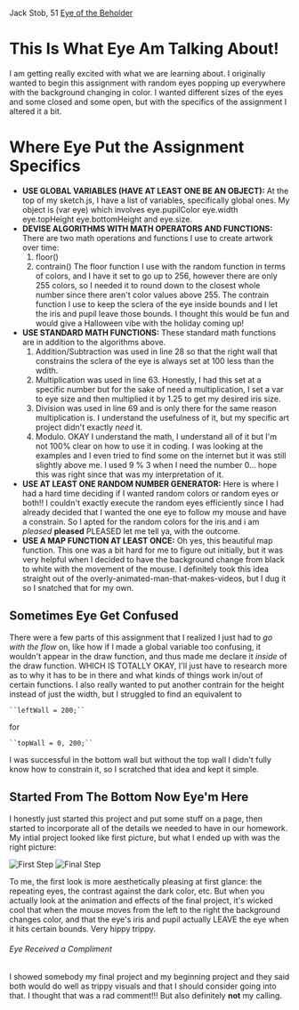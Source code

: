 

Jack Stob, 51
[Eye of the Beholder](https://jackelynstob.github.io/CreativeCoding1/hw-6/)

# This Is What Eye Am Talking About!

I am getting really excited with what we are learning about. I originally wanted to begin this assignment with random eyes popping up everywhere with the background changing in color. I wanted different sizes of the eyes and some closed and some open, but with the specifics of the assignment I altered it a bit.

# Where Eye Put the Assignment Specifics

  - **USE GLOBAL VARIABLES (HAVE AT LEAST ONE BE AN OBJECT):** At the top of my sketch.js, I have a list of variables, specifically global ones. My object is (var eye) which involves eye.pupilColor eye.width eye.topHeight eye.bottomHeight and eye.size.
  - **DEVISE ALGORITHMS WITH MATH OPERATORS AND FUNCTIONS:** There are two math operations and functions I use to create artwork over time:
    1. floor()
    2. contrain()
  The floor function I use with the random function in terms of colors, and I have it set to go up to 256, however there are only 255 colors, so I needed it to round down to the closest whole number since there aren't color values above 255. The contrain function I use to keep the sclera of the eye inside bounds and I let the iris and pupil leave those bounds. I thought this would be fun and would give a Halloween vibe with the holiday coming up!
  - **USE STANDARD MATH FUNCTIONS:** These standard math functions are in addition to the algorithms above.
    1. Addition/Subtraction was used in line 28 so that the right wall that constrains the sclera of the eye is always set at 100 less than the wdith.
    2. Multiplication was used in line 63. Honestly, I had this set at a specific number but for the sake of need a multiplication, I set a var to eye size and then multiplied it by 1.25 to get my desired iris size.
    3. Division was used in line 69 and is only there for the same reason multiplication is. I understand the usefulness of it, but my specific art project didn't exactly _need_ it.
    4. Modulo. OKAY I understand the math, I understand all of it but I'm not 100% clear on how to use it in coding. I was looking at the examples and I even tried to find some on the internet but it was still slightly above me. I used 9 % 3 when I need the number 0... hope this was right since that was my interpretation of it.
  - **USE AT LEAST ONE RANDOM NUMBER GENERATOR:** Here is where I had a hard time deciding if I wanted random colors or random eyes or both!! I couldn't exactly execute the random eyes efficiently since I had already decided that I wanted the one eye to follow my mouse and have a constrain. So I apted for the random colors for the iris and i am _pleased_  **pleased** PLEASED let me tell ya, with the outcome.
  - **USE A MAP FUNCTION AT LEAST ONCE:** Oh yes, this beautiful map function. This one was a bit hard for me to figure out initially, but it was very helpful when I decided to have the background change from black to white with the movement of the mouse. I definitely took this idea straight out of the overly-animated-man-that-makes-videos, but I dug it so I snatched that for my own.

## Sometimes Eye Get Confused

There were a few parts of this assignment that I realized I just had to *go with the flow* on, like how if I made a global variable too confusing, it wouldn't appear in the draw function, and thus made me declare it *inside* of the draw function. WHICH IS TOTALLY OKAY, I'll just have to research more as to why it has to be in there and what kinds of things work in/out of certain functions. I also really wanted to put another contrain for the height instead of just the width, but I struggled to find an equivalent to

    ``leftWall = 200;``

for

    ``topWall = 0, 200;``

I was successful in the bottom wall but without the top wall I didn't fully know how to constrain it, so I scratched that idea and kept it simple.

## Started From The Bottom Now Eye'm Here

I honestly just started this project and put some stuff on a page, then started to incorporate all of the details we needed to have in our homework. My intial project looked like first picture, but what I ended up with was the right picture:

![First Step](eyeOne.PNG)  ![Final Step](eyeTwo.PNG)

To me, the first look is more aesthetically pleasing at first glance: the repeating eyes, the contrast against the dark color, etc. But when you actually look at the animation and effects of the final project, it's wicked cool that when the mouse moves from the left to the right the background changes color, and that the eye's iris and pupil actually LEAVE the eye when it hits certain bounds. Very hippy trippy.

###### Eye Received a Compliment

I showed somebody my final project and my beginning project and they said both would do well as trippy visuals and that I should consider going into that. I thought that was a rad comment!!! But also definitely **not** my calling.

